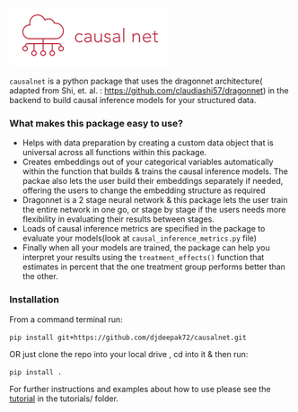 ![](causalNet.png)

`causalnet` is a python package that uses the dragonnet architecture( adapted from Shi, et. al. : https://github.com/claudiashi57/dragonnet) in the backend to build causal inference models for your structured data.

### What makes this package easy to use?
* Helps with data preparation by creating a custom data object that is universal across all functions within this package.
* Creates embeddings out of your categorical variables automatically within the function that builds & trains the causal inference models. The packae also lets the user build their embeddings separately if needed, offering the users to change the embedding structure as required
* Dragonnet is a 2 stage neural network & this package lets the user train the entire network in one go, or stage by stage if the users needs more flexibility in evaluating their results between stages.
* Loads of causal inference metrics are specified in the package to evaluate your models(look at `causal_inference_metrics.py` file)
* Finally when all your models are trained, the package can help you interpret your results using the `treatment_effects()` function that estimates in percent that the one treatment group performs better than the other.

### Installation
From a command terminal run:

`pip install git+https://github.com/djdeepak72/causalnet.git`

OR just clone the repo into your local drive , cd into it & then run:

`pip install .`

For further instructions and examples about how to use please see the [tutorial](tutorials) in the tutorials/ folder.
